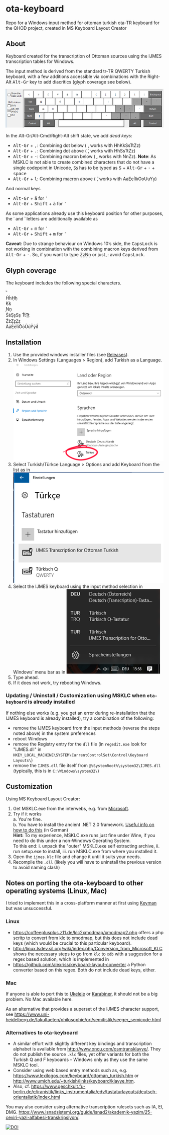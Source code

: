 # ota-keyboard
Repo for a Windows input method for ottoman turkish ota-TR keyboard for the QHOD project, created in MS Keyboard Layout Creator

## About

Keyboard created for the transcription of Ottoman sources using the IJMES transcription tables for Windows.

The input method is derived from the standard tr-TR QWERTY Turkish keyboard, with a few additions accessible via combinations with the Right-Alt <kbd>Alt-Gr</kbd> key to add diacritics (glyph coverage see below).

![MSKLC screenshot of IJMES Keyboard](ijmes.png "Screenshot")

In the Alt-Gr/Alt-Cmd/Right-Alt shift state, we add *dead keys*: 

- <kbd>Alt-Gr</kbd> + <kbd>,</kbd>: Combining dot below ( ̣, works with HhKkSsTtZz) 
- <kbd>Alt-Gr</kbd> + <kbd>.</kbd>: Combining dot above ( ̇, works with HhSsTtZz) 
- <kbd>Alt-Gr</kbd> + <kbd>-</kbd>: Combining macron below ( ̱, works with NnZz). **Note**: As MSKLC is not able to create combined characters that do not have a single codepoint in Unicode, S̠s̠ has to be typed as <kbd>S</kbd> + <kbd>Alt-Gr</kbd> + <kbd>-</kbd> + <kbd>space</kbd>
- <kbd>Alt-Gr</kbd> + <kbd>l</kbd>: Combining macron above ( ̄, works with AaEeİIiıOoUuYy) 

And normal keys

- <kbd>Alt-Gr</kbd> + <kbd>ä</kbd> for <kbd>ʿ</kbd>
- <kbd>Alt-Gr</kbd> + <kbd>Shift</kbd> + <kbd>ä</kbd> for <kbd>ʾ</kbd>

As some applications already use this keyboard position for other purposes, the ʿ and ʾ letters are additionally available as 

- <kbd>Alt-Gr</kbd> + <kbd>m</kbd> for <kbd>ʿ</kbd>
- <kbd>Alt-Gr</kbd> + <kbd>Shift</kbd> + <kbd>m</kbd> for <kbd>ʾ</kbd>

**Caveat**: Due to strange behaviour on Windows 10’s side, the <kbd>CapsLock</kbd> is not working in combination with the combining macron keys derived from <kbd>Alt-Gr</kbd> + <kbd>-</kbd>. So, if you want to type ẔẕṈṉ or just ̱ : avoid <kbd>CapsLock</kbd>. 


## Glyph coverage

The keyboard includes the following special characters. 

ʾʿ  
ḢḣḤḥ  
Ḳḳ  
̠Nn̠  
ṠṡṢṣ̠Ss̠
ṪṫṬṭ  
ŻżẒẓ̠Z̠z̠  
ĀāĒēĪīŌōŪūȲȳīĪ  


## Installation

1. Use the provided windows installer files (see [Releases](https://github.com/QHOD/ota-keyboard/releases)).
2. In Windows Settings (Languages > Region), add Turkish as a Language. 
![Windows 10 settings screenshot](win_einstellungen.png "Screenshot")
3. Select Turkish/Türkce Language > Options and add Keyboard from the list as in 
![Windows 10 settings screenshot](keyboard-settings-IJMES.png "Screenshot")
4. Select the IJMES keyboard using the input method selection in Windows’ menu bar as in 
![Windows 10 settings screenshot](win_sprachmenu.png "Screenshot")
4. Type ahead. 
5. If it does not work, try rebooting Windows.

### Updating / Uninstall / Customization using MSKLC when `ota-keyboard` is already installed

If nothing else works (e.g. you get an error during re-installation that the IJMES keyboard is already installed), try a combination of the following: 

- remove the IJMES keyboard from the input methods (reverse the steps noted above) in the system preferences
- reboot Windows
- remove the Registry entry for the `dll` file (in `regedit.exe` look for "IJMES.dll" in  `HKEY_LOCAL_MACHINE\SYSTEM\CurrentControlSet\Control\Keyboard Layouts\`)
- remove the `IJMES.dll` file itself from `@%SystemRoot%\system32\IJMES.dll` (typically, this is in `C:\Windows\system32\`)


## Customization 

Using MS Keyboard Layout Creator: 

1. Get MSKLC.exe from the interwebs, e.g. from <a href="https://www.microsoft.com/en-us/download/details.aspx?id=102134">Microsoft</a>.
2. Try if it works  
    a. You're fine.  
    b. You have to install the ancient .NET 2.0 framework. [Useful info on how to do this](https://www.windows-faq.de/2016/10/30/net-framework-2-0-und-3-5-unter-windows-10-installieren/) (in German)  
    **Hint:** To my experience, MSKLC.exe runs just fine under Wine, if you need to do this under a non-Windows Operating System.  
    To this end: i. unpack the "outer" MSKLC.exe self extracting archive, ii. run setup.exe to install, iii. run MSKLC.exe from where you installed it.
3. Open the `ijmes.klc` file and change it until it suits your needs. 
4. Recompile the `.dll` (likely you will have to uninstall the previous version to avoid naming clash)

## Notes on porting the ota-keyboard to other operating systems (Linux, Mac)

I tried to implement this in a cross-platform manner at first using [Keyman](https://keyman.com/) but was unsuccessful.

### Linux

- <https://coffeeplusplus.z11.de/klc2xmodmap/xmodmap2.php> offers a php scritp to convert from klc to xmodmap, but this does not include dead keys (which would be crucial to this particular keyboard). 
- <http://linux.lsdev.sil.org/wiki/index.php/Conversion_from_Microsoft_KLC> shows the necessary steps to go from `klc` to `xdb` with a suggestion for a regex based solution, which is implemented in 
- <https://github.com/alexriss/keyboard-layout-converter> a Python converter based on this regex. Both do not include dead keys, either. 

### Mac

If anyone is able to port this to [Ukelele](https://software.sil.org/ukelele/) or [Karabiner](https://karabiner-elements.pqrs.org/), it should not be a big problem. No Mac available here. 

As an alternative that provides a superset of the IJMES character support, see https://www.uni-heidelberg.de/fakultaeten/philosophie/ori/semitistik/seeger_semicode.html

### Alternatives to ota-keyboard

- A similar effort with slightly different key bindings and transcription alphabet is available from <http://www.oncu.com/osmtransklavye/>. They do not publish the source `.klc` files, yet offer variants for both the Turkish Q and F keyboards – Windows only as they use the same MSKLC tool. 
- Consider using web based entry methods such as, e.g. <https://www.lexilogos.com/keyboard/ottoman_turkish.htm> or <http://www.umich.edu/~turkish/links/keyboard/klavye.htm>. 
- Also, cf. https://www.geschkult.fu-berlin.de/e/iranistik/links_instrumentalia/edv/tastaturlayouts/deutsch-orientalistik/index.html

You may also consider using alternative transcription rulesets such as IA, EI, DMG. <https://www.isnadsistemi.org/guide/isnad2/akademik-yazim/25-ceviri-yazi-alfabesi-transkripsiyon/>.

[![DOI](https://zenodo.org/badge/296548770.svg)](https://zenodo.org/badge/latestdoi/296548770)


